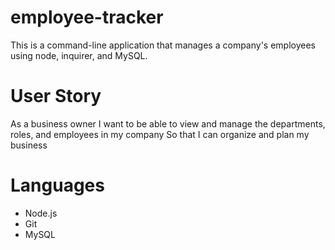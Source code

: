 # employee-tracker
This is a command-line application that manages a company's employees using node, inquirer, and MySQL.

# User Story
As a business owner
I want to be able to view and manage the departments, roles, and employees in my company
So that I can organize and plan my business


# Languages
- Node.js
- Git
- MySQL